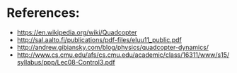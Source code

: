 
# References:

- https://en.wikipedia.org/wiki/Quadcopter
- http://sal.aalto.fi/publications/pdf-files/eluu11_public.pdf
- http://andrew.gibiansky.com/blog/physics/quadcopter-dynamics/
- http://www.cs.cmu.edu/afs/cs.cmu.edu/academic/class/16311/www/s15/syllabus/ppp/Lec08-Control3.pdf
